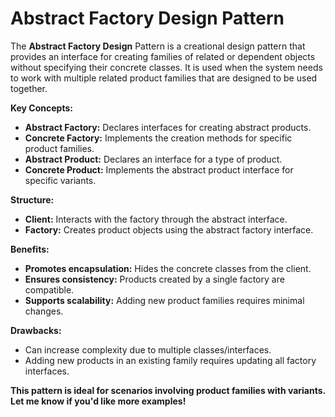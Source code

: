 # Abstract Factory Design Pattern
The **Abstract Factory Design** Pattern is a creational design pattern that provides an interface for creating families of related or dependent objects without specifying their concrete classes. It is used when the system needs to work with multiple related product families that are designed to be used together.

**Key Concepts:**

- **Abstract Factory:** Declares interfaces for creating abstract products.
- **Concrete Factory:** Implements the creation methods for specific product families.
- **Abstract Product:** Declares an interface for a type of product.
- **Concrete Product:** Implements the abstract product interface for specific variants.

**Structure:**
- **Client:** Interacts with the factory through the abstract interface.
- **Factory:** Creates product objects using the abstract factory interface.

**Benefits:**
- **Promotes encapsulation:** Hides the concrete classes from the client.
- **Ensures consistency:** Products created by a single factory are compatible.
- **Supports scalability:** Adding new product families requires minimal changes.

**Drawbacks:**
- Can increase complexity due to multiple classes/interfaces.
- Adding new products in an existing family requires updating all factory interfaces.

**This pattern is ideal for scenarios involving product families with variants. Let me know if you'd like more examples!**